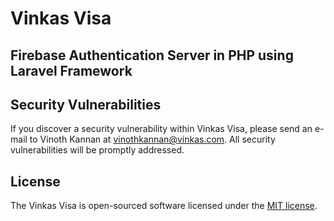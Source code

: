 # Vinkas Visa

## Firebase Authentication Server in PHP using Laravel Framework

## Security Vulnerabilities

If you discover a security vulnerability within Vinkas Visa, please send an e-mail to Vinoth Kannan at vinothkannan@vinkas.com. All security vulnerabilities will be promptly addressed.

## License

The Vinkas Visa is open-sourced software licensed under the [MIT license](http://opensource.org/licenses/MIT).
